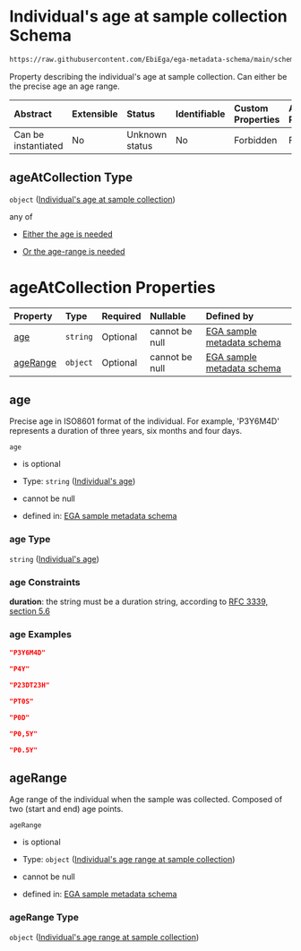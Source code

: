 # Individual's age at sample collection Schema

```txt
https://raw.githubusercontent.com/EbiEga/ega-metadata-schema/main/schemas/EGA.sample.json#/properties/sampleCollection/properties/ageAtCollection
```

Property describing the individual's age at sample collection. Can either be the precise age an age range.

| Abstract            | Extensible | Status         | Identifiable | Custom Properties | Additional Properties | Access Restrictions | Defined In                                                                   |
| :------------------ | :--------- | :------------- | :----------- | :---------------- | :-------------------- | :------------------ | :--------------------------------------------------------------------------- |
| Can be instantiated | No         | Unknown status | No           | Forbidden         | Forbidden             | none                | [EGA.sample.json\*](../../../schemas/EGA.sample.json "open original schema") |

## ageAtCollection Type

`object` ([Individual's age at sample collection](ega-10-properties-sample-collection-descriptor-properties-individuals-age-at-sample-collection.md))

any of

*   [Either the age is needed](ega-10-properties-sample-collection-descriptor-properties-individuals-age-at-sample-collection-anyof-either-the-age-is-needed.md "check type definition")

*   [Or the age-range is needed](ega-10-properties-sample-collection-descriptor-properties-individuals-age-at-sample-collection-anyof-or-the-age-range-is-needed.md "check type definition")

# ageAtCollection Properties

| Property              | Type     | Required | Nullable       | Defined by                                                                                                                                                                                                                                                                                                                                                    |
| :-------------------- | :------- | :------- | :------------- | :------------------------------------------------------------------------------------------------------------------------------------------------------------------------------------------------------------------------------------------------------------------------------------------------------------------------------------------------------------ |
| [age](#age)           | `string` | Optional | cannot be null | [EGA sample metadata schema](ega-4-defs-individuals-age.md "https://raw.githubusercontent.com/EbiEga/ega-metadata-schema/main/schemas/EGA.sample.json#/properties/sampleCollection/properties/ageAtCollection/properties/age")                                                                                                                                |
| [ageRange](#agerange) | `object` | Optional | cannot be null | [EGA sample metadata schema](ega-10-properties-sample-collection-descriptor-properties-individuals-age-at-sample-collection-properties-individuals-age-range-at-sample-collection.md "https://raw.githubusercontent.com/EbiEga/ega-metadata-schema/main/schemas/EGA.sample.json#/properties/sampleCollection/properties/ageAtCollection/properties/ageRange") |

## age

Precise age in ISO8601 format of the individual. For example, 'P3Y6M4D' represents a duration of three years, six months and four days.

`age`

*   is optional

*   Type: `string` ([Individual's age](ega-4-defs-individuals-age.md))

*   cannot be null

*   defined in: [EGA sample metadata schema](ega-4-defs-individuals-age.md "https://raw.githubusercontent.com/EbiEga/ega-metadata-schema/main/schemas/EGA.sample.json#/properties/sampleCollection/properties/ageAtCollection/properties/age")

### age Type

`string` ([Individual's age](ega-4-defs-individuals-age.md))

### age Constraints

**duration**: the string must be a duration string, according to [RFC 3339, section 5.6](https://tools.ietf.org/html/rfc3339 "check the specification")

### age Examples

```json
"P3Y6M4D"
```

```json
"P4Y"
```

```json
"P23DT23H"
```

```json
"PT0S"
```

```json
"P0D"
```

```json
"P0,5Y"
```

```json
"P0.5Y"
```

## ageRange

Age range of the individual when the sample was collected. Composed of two (start and end) age points.

`ageRange`

*   is optional

*   Type: `object` ([Individual's age range at sample collection](ega-10-properties-sample-collection-descriptor-properties-individuals-age-at-sample-collection-properties-individuals-age-range-at-sample-collection.md))

*   cannot be null

*   defined in: [EGA sample metadata schema](ega-10-properties-sample-collection-descriptor-properties-individuals-age-at-sample-collection-properties-individuals-age-range-at-sample-collection.md "https://raw.githubusercontent.com/EbiEga/ega-metadata-schema/main/schemas/EGA.sample.json#/properties/sampleCollection/properties/ageAtCollection/properties/ageRange")

### ageRange Type

`object` ([Individual's age range at sample collection](ega-10-properties-sample-collection-descriptor-properties-individuals-age-at-sample-collection-properties-individuals-age-range-at-sample-collection.md))

